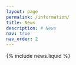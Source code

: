 ```yaml
---
layout: page
permalink: /information/
title: News
description: # News
nav: true
nav_order: 2
---
```


{% include news.liquid %}
